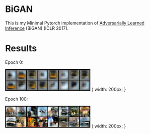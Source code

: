 # BiGAN
This is my Minimal Pytorch implementation of [Adversarially Learned Inference](https://arxiv.org/pdf/1606.00704.pdf) (BiGAN) (ICLR 2017).



# Results

Epoch 0:

![](./images/0_fake.png) { width: 200px; }

Epoch 100:

![](./images/100_fake.png) { width: 200px; }


